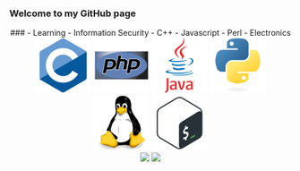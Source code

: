 ### Welcome to my GitHub page

<div align="center">
### - Learning
- Information Security
- C++
- Javascript
- Perl
- Electronics
</br>
<img src="https://github.com/jpieczar/jpieczar/blob/main/assets/c.svg" alt="c" width="100" hight="50">
<img src="https://github.com/jpieczar/jpieczar/blob/main/assets/php.svg" alt="php" width="100" hight="50">
<img src="https://github.com/jpieczar/jpieczar/blob/main/assets/java.svg" alt="java" width="100" hight="50">
<img src="https://github.com/jpieczar/jpieczar/blob/main/assets/python.svg" alt="python" width="100" hight="50">
<img src="https://github.com/jpieczar/jpieczar/blob/main/assets/linux.svg" alt="linux" width="100" hight="50">
<img src="https://github.com/jpieczar/jpieczar/blob/main/assets/bash.svg" alt="bash" width="100" hight="50">
</div>
<div align="center">
<img src="https://github-readme-stats.vercel.app/api?username=jpieczar&&show_icons=true&theme=radical"/>
<img src="https://github-readme-stats.vercel.app/api/top-langs/?username=jpieczar&layout=compact"/>
</div>
